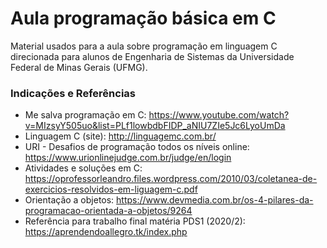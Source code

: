 # Aula programação básica em C
Material usados para a aula sobre programação em linguagem C direcionada para alunos de Engenharia de Sistemas da Universidade Federal de Minas Gerais (UFMG).

### Indicações e Referências
- Me salva programação em C: https://www.youtube.com/watch?v=MIzsyY505uo&list=PLf1lowbdbFIDP_aNIU7ZIe5Jc6LyoUmDa
- Linguagem C (site): http://linguagemc.com.br/
- URI - Desafios de programação todos os níveis online: https://www.urionlinejudge.com.br/judge/en/login
- Atividades e soluções em C: https://oprofessorleandro.files.wordpress.com/2010/03/coletanea-de-exercicios-resolvidos-em-liguagem-c.pdf
- Orientação a objetos: https://www.devmedia.com.br/os-4-pilares-da-programacao-orientada-a-objetos/9264
- Referência para trabalho final matéria PDS1 (2020/2): https://aprendendoallegro.tk/index.php
